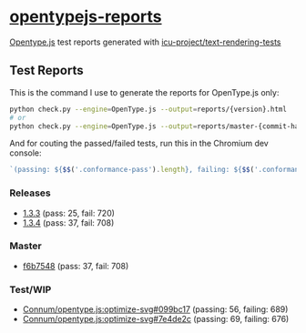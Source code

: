 # [opentypejs-reports](https://github.com/Connum/opentypejs-reports)
[Opentype.js](https://github.com/opentypejs/opentype.js) test reports generated with [icu-project/text-rendering-tests](https://github.com/unicode-org/text-rendering-tests)

## Test Reports

This is the command I use to generate the reports for OpenType.js only:
```sh
python check.py --engine=OpenType.js --output=reports/{version}.html
# or
python check.py --engine=OpenType.js --output=reports/master-{commit-hash}.html
```
And for couting the passed/failed tests, run this in the Chromium dev console:
```js
`(passing: ${$$('.conformance-pass').length}, failing: ${$$('.conformance-fail').length})`
```

### Releases
* [1.3.3](https://connum.github.io/opentypejs-reports/reports/1.3.3.html) (pass: 25, fail: 720)
* [1.3.4](https://connum.github.io/opentypejs-reports/reports/1.3.4.html) (pass: 37, fail: 708)

### Master
* [f6b7548](https://connum.github.io/opentypejs-reports/reports/master-f6b7548809635ab05ac2a046579922bf3bca6a97.html) (pass: 37, fail: 708)

### Test/WIP
* [Connum/opentype.js:optimize-svg#099bc17](https://connum.github.io/opentypejs-reports/reports/test-connum_svg-optimize-099bc17ecfe9030edcd1530b2792063cb7981c56.html) (passing: 56, failing: 689)
* [Connum/opentype.js:optimize-svg#7e4de2c](https://connum.github.io/opentypejs-reports/reports/test-connum_svg-optimize-7e4de2c2ce9e822161b61349cf2a7ec55c7fd05e.html) (passing: 69, failing: 676)
